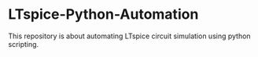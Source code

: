 # LTspice-Python-Automation
This repository is about automating LTspice circuit simulation using python scripting.

